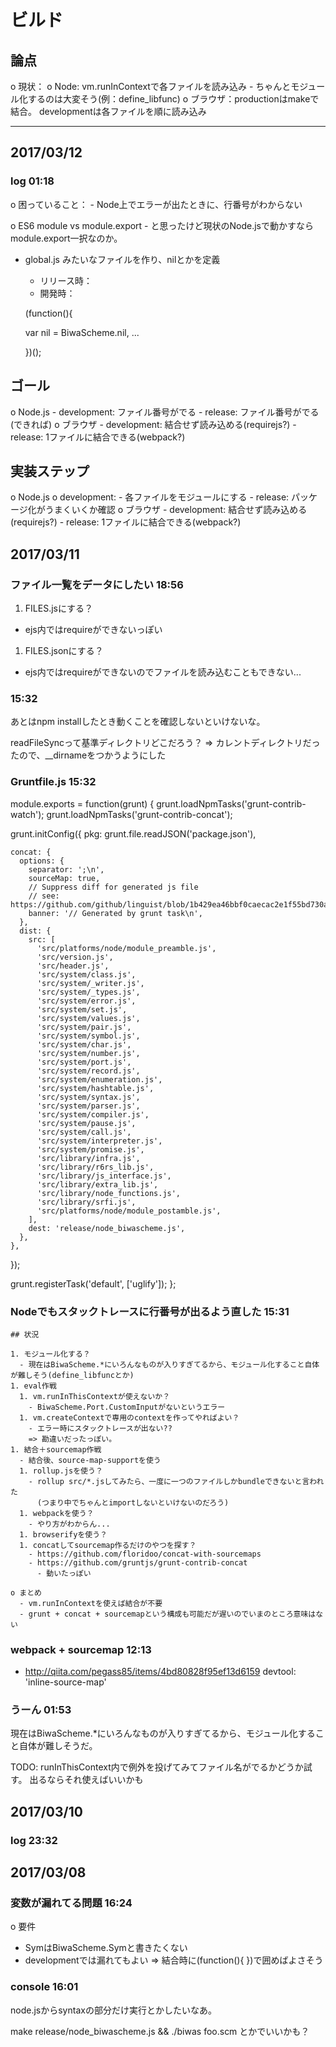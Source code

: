 # ビルド
## 論点

o 現状：
  o Node: vm.runInContextで各ファイルを読み込み
    - ちゃんとモジュール化するのは大変そう(例：define_libfunc)
  o ブラウザ：productionはmakeで結合。
    developmentは各ファイルを順に読み込み

----

## 2017/03/12

### log 01:18

  o 困っていること：
    - Node上でエラーが出たときに、行番号がわからない

  o ES6 module vs module.export
    - と思ったけど現状のNode.jsで動かすならmodule.export一択なのか。


  - global.js みたいなファイルを作り、nilとかを定義
    - リリース時：
    - 開発時：


    (function(){

      var nil = BiwaScheme.nil, ...

    })();


  ## ゴール

  o Node.js
    - development: ファイル番号がでる
    - release: ファイル番号がでる(できれば) 
  o ブラウザ
    - development: 結合せず読み込める(requirejs?)
    - release: 1ファイルに結合できる(webpack?)

  ## 実装ステップ

  o Node.js
    o development:
      - 各ファイルをモジュールにする
    - release: パッケージ化がうまくいくか確認
  o ブラウザ
    - development: 結合せず読み込める(requirejs?)
    - release: 1ファイルに結合できる(webpack?)

## 2017/03/11

### ファイル一覧をデータにしたい 18:56

1. FILES.jsにする？
  - ejs内ではrequireができないっぽい
1. FILES.jsonにする？
  - ejs内ではrequireができないのでファイルを読み込むこともできない...

###  15:32

あとはnpm installしたとき動くことを確認しないといけないな。

readFileSyncって基準ディレクトリどこだろう？
=> カレントディレクトリだったので、__dirnameをつかうようにした

### Gruntfile.js 15:32

module.exports = function(grunt) {
  grunt.loadNpmTasks('grunt-contrib-watch');
  grunt.loadNpmTasks('grunt-contrib-concat');

  grunt.initConfig({
    pkg: grunt.file.readJSON('package.json'),

    concat: {
      options: {
        separator: ';\n',
        sourceMap: true,
        // Suppress diff for generated js file
        // see: https://github.com/github/linguist/blob/1b429ea46bbf0caecac2e1f55bd730a0f037b1eb/lib/linguist/generated.rb#L154
        banner: '// Generated by grunt task\n',
      },
      dist: {
        src: [
          'src/platforms/node/module_preamble.js',
          'src/version.js',
          'src/header.js',
          'src/system/class.js',
          'src/system/_writer.js',
          'src/system/_types.js',
          'src/system/error.js',
          'src/system/set.js',
          'src/system/values.js',
          'src/system/pair.js',
          'src/system/symbol.js',
          'src/system/char.js',
          'src/system/number.js',
          'src/system/port.js',
          'src/system/record.js',
          'src/system/enumeration.js',
          'src/system/hashtable.js',
          'src/system/syntax.js',
          'src/system/parser.js',
          'src/system/compiler.js',
          'src/system/pause.js',
          'src/system/call.js',
          'src/system/interpreter.js',
          'src/system/promise.js',
          'src/library/infra.js',
          'src/library/r6rs_lib.js',
          'src/library/js_interface.js',
          'src/library/extra_lib.js',
          'src/library/node_functions.js',
          'src/library/srfi.js',
          'src/platforms/node/module_postamble.js',
        ],
        dest: 'release/node_biwascheme.js',
      },
    },
  });

  grunt.registerTask('default', ['uglify']);
};

### Nodeでもスタックトレースに行番号が出るよう直した 15:31

    ## 状況

    1. モジュール化する？
      - 現在はBiwaScheme.*にいろんなものが入りすぎてるから、モジュール化すること自体が難しそう(define_libfuncとか)
    1. eval作戦
      1. vm.runInThisContextが使えないか？
        - BiwaScheme.Port.CustomInputがないというエラー
      1. vm.createContextで専用のcontextを作ってやればよい？
        - エラー時にスタックトレースが出ない??
        => 勘違いだったっぽい。
    1. 結合＋sourcemap作戦
      - 結合後、source-map-supportを使う
      1. rollup.jsを使う？
        - rollup src/*.jsしてみたら、一度に一つのファイルしかbundleできないと言われた
          (つまり中でちゃんとimportしないといけないのだろう)
      1. webpackを使う？
        - やり方がわからん...
      1. browserifyを使う？
      1. concatしてsourcemap作るだけのやつを探す？
        - https://github.com/floridoo/concat-with-sourcemaps
        - https://github.com/gruntjs/grunt-contrib-concat
          - 動いたっぽい

    o まとめ
      - vm.runInContextを使えば結合が不要
      - grunt + concat + sourcemapという構成も可能だが遅いのでいまのところ意味はない

### webpack + sourcemap 12:13

- http://qiita.com/pegass85/items/4bd80828f95ef13d6159
    devtool: 'inline-source-map'


### うーん 01:53

現在はBiwaScheme.*にいろんなものが入りすぎてるから、モジュール化すること自体が難しそうだ。

TODO: runInThisContext内で例外を投げてみてファイル名がでるかどうか試す。
出るならそれ使えばいいかも

## 2017/03/10

### log 23:32


## 2017/03/08

### 変数が漏れてる問題 16:24

o 要件
  - SymはBiwaScheme.Symと書きたくない
  - developmentでは漏れてもよい
    => 結合時に(function(){ })で囲めばよさそう

### console 16:01

node.jsからsyntaxの部分だけ実行とかしたいなあ。

make release/node_biwascheme.js && ./biwas foo.scm とかでいいかも？


